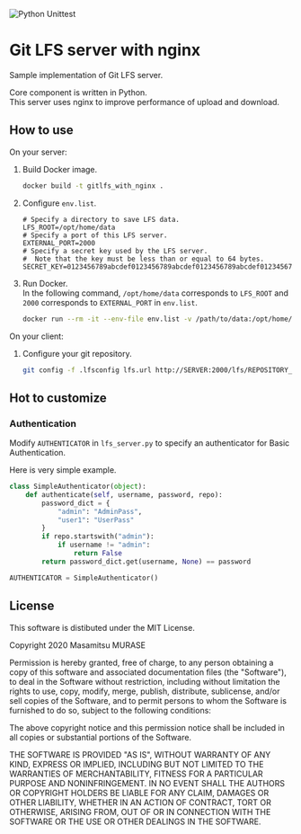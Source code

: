 ![Python Unittest](https://github.com/masamitsu-murase/gitlfs_with_nginx/workflows/Python%20Unittest/badge.svg)

# Git LFS server with nginx

Sample implementation of Git LFS server.

Core component is written in Python.  
This server uses nginx to improve performance of upload and download.

## How to use

On your server:

1. Build Docker image.  
   ```bash
   docker build -t gitlfs_with_nginx .
   ```
2. Configure `env.list`.  
   ```text
   # Specify a directory to save LFS data.
   LFS_ROOT=/opt/home/data
   # Specify a port of this LFS server.
   EXTERNAL_PORT=2000
   # Specify a secret key used by the LFS server.
   #  Note that the key must be less than or equal to 64 bytes.
   SECRET_KEY=0123456789abcdef0123456789abcdef0123456789abcdef0123456789abcdef
   ```
3. Run Docker.  
   In the following command, `/opt/home/data` corresponds to `LFS_ROOT` and `2000` corresponds to `EXTERNAL_PORT` in `env.list`.  
   ```bash
   docker run --rm -it --env-file env.list -v /path/to/data:/opt/home/data -p2000:3000 gitlfs_with_nginx
   ```

On your client:

1. Configure your git repository.  
   ```bash
   git config -f .lfsconfig lfs.url http://SERVER:2000/lfs/REPOSITORY_GROUP/REPOSITORY_NAME/info/lfs
   ```

## Hot to customize

### Authentication

Modify `AUTHENTICATOR` in `lfs_server.py` to specify an authenticator for Basic Authentication.

Here is very simple example.

```python
class SimpleAuthenticator(object):
    def authenticate(self, username, password, repo):
        password_dict = {
            "admin": "AdminPass",
            "user1": "UserPass"
        }
        if repo.startswith("admin"):
            if username != "admin":
                return False
        return password_dict.get(username, None) == password

AUTHENTICATOR = SimpleAuthenticator()
```


## License

This software is distibuted under the MIT License.

Copyright 2020 Masamitsu MURASE

Permission is hereby granted, free of charge, to any person obtaining a copy of this software and associated documentation files (the "Software"), to deal in the Software without restriction, including without limitation the rights to use, copy, modify, merge, publish, distribute, sublicense, and/or sell copies of the Software, and to permit persons to whom the Software is furnished to do so, subject to the following conditions:

The above copyright notice and this permission notice shall be included in all copies or substantial portions of the Software.

THE SOFTWARE IS PROVIDED "AS IS", WITHOUT WARRANTY OF ANY KIND, EXPRESS OR IMPLIED, INCLUDING BUT NOT LIMITED TO THE WARRANTIES OF MERCHANTABILITY, FITNESS FOR A PARTICULAR PURPOSE AND NONINFRINGEMENT. IN NO EVENT SHALL THE AUTHORS OR COPYRIGHT HOLDERS BE LIABLE FOR ANY CLAIM, DAMAGES OR OTHER LIABILITY, WHETHER IN AN ACTION OF CONTRACT, TORT OR OTHERWISE, ARISING FROM, OUT OF OR IN CONNECTION WITH THE SOFTWARE OR THE USE OR OTHER DEALINGS IN THE SOFTWARE.
